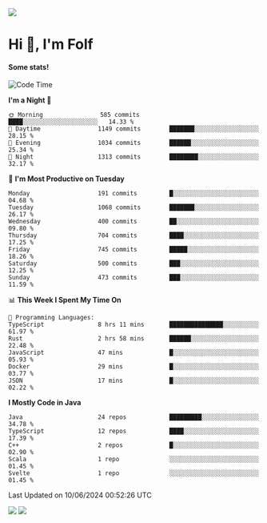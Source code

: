 <img src="https://komarev.com/ghpvc/?username=itsfolf"/>
<h1>Hi 👋, I'm Folf</h1>


#### Some stats!
<!--START_SECTION:waka-->
![Code Time](http://img.shields.io/badge/Code%20Time-2%2C226%20hrs%2016%20mins-blue)

**I'm a Night 🦉** 

```text
🌞 Morning                585 commits         ████░░░░░░░░░░░░░░░░░░░░░   14.33 % 
🌆 Daytime                1149 commits        ███████░░░░░░░░░░░░░░░░░░   28.15 % 
🌃 Evening                1034 commits        ██████░░░░░░░░░░░░░░░░░░░   25.34 % 
🌙 Night                  1313 commits        ████████░░░░░░░░░░░░░░░░░   32.17 % 
```
📅 **I'm Most Productive on Tuesday** 

```text
Monday                   191 commits         █░░░░░░░░░░░░░░░░░░░░░░░░   04.68 % 
Tuesday                  1068 commits        ███████░░░░░░░░░░░░░░░░░░   26.17 % 
Wednesday                400 commits         ██░░░░░░░░░░░░░░░░░░░░░░░   09.80 % 
Thursday                 704 commits         ████░░░░░░░░░░░░░░░░░░░░░   17.25 % 
Friday                   745 commits         █████░░░░░░░░░░░░░░░░░░░░   18.26 % 
Saturday                 500 commits         ███░░░░░░░░░░░░░░░░░░░░░░   12.25 % 
Sunday                   473 commits         ███░░░░░░░░░░░░░░░░░░░░░░   11.59 % 
```


📊 **This Week I Spent My Time On** 

```text
💬 Programming Languages: 
TypeScript               8 hrs 11 mins       ███████████████░░░░░░░░░░   61.97 % 
Rust                     2 hrs 58 mins       ██████░░░░░░░░░░░░░░░░░░░   22.48 % 
JavaScript               47 mins             █░░░░░░░░░░░░░░░░░░░░░░░░   05.93 % 
Docker                   29 mins             █░░░░░░░░░░░░░░░░░░░░░░░░   03.77 % 
JSON                     17 mins             █░░░░░░░░░░░░░░░░░░░░░░░░   02.22 % 
```

**I Mostly Code in Java** 

```text
Java                     24 repos            █████████░░░░░░░░░░░░░░░░   34.78 % 
TypeScript               12 repos            ████░░░░░░░░░░░░░░░░░░░░░   17.39 % 
C++                      2 repos             █░░░░░░░░░░░░░░░░░░░░░░░░   02.90 % 
Scala                    1 repo              ░░░░░░░░░░░░░░░░░░░░░░░░░   01.45 % 
Svelte                   1 repo              ░░░░░░░░░░░░░░░░░░░░░░░░░   01.45 % 
```




 Last Updated on 10/06/2024 00:52:26 UTC
<!--END_SECTION:waka-->
<a src="https://discord.com/users/1090088995976925305"><img src="https://lanyard-profile-readme.vercel.app/api/1090088995976925305"/></a></td> 
<img src="https://hit.yhype.me/github/profile?user_id=9268058"/>
